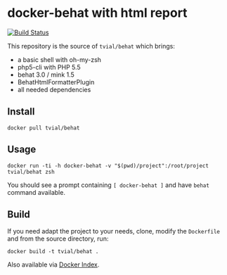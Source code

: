 # docker-behat with html report 

[![Build Status](https://travis-ci.org/tomav/docker-behat.svg?branch=master)](https://travis-ci.org/tomav/docker-behat) 

This repository is the source of `tvial/behat` which brings:  
- a basic shell with oh-my-zsh  
- php5-cli with PHP 5.5  
- behat 3.0 / mink 1.5  
- BehatHtmlFormatterPlugin
- all needed dependencies  

## Install

    docker pull tvial/behat

## Usage

	docker run -ti -h docker-behat -v "$(pwd)/project":/root/project tvial/behat zsh

You should see a prompt containing `[ docker-behat ]` and have `behat` command available.  

## Build

If you need adapt the project to your needs, clone, modify the `Dockerfile` and from the source directory, run:

    docker build -t tvial/behat .

Also available via [Docker Index](https://index.docker.io/u/tvial/behat/).
